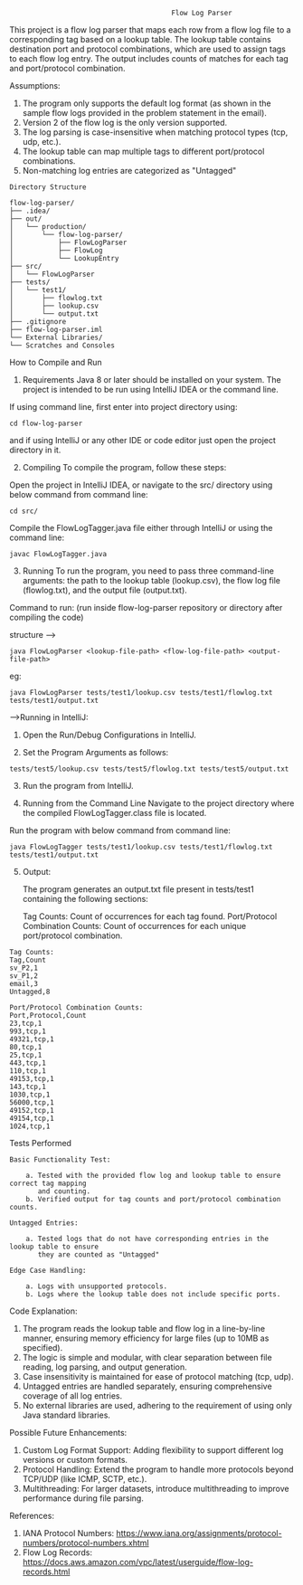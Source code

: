                                             Flow Log Parser

This project is a flow log parser that maps each row from a flow log file to a corresponding tag based on a lookup table. 
The lookup table contains destination port and protocol combinations, which are used to assign tags to each flow log entry. 
The output includes counts of matches for each tag and port/protocol combination.

Assumptions:

   1. The program only supports the default log format (as shown in the sample flow logs provided in the problem statement in the email).
   2. Version 2 of the flow log is the only version supported.
   3. The log parsing is case-insensitive when matching protocol types (tcp, udp, etc.).
   4. The lookup table can map multiple tags to different port/protocol combinations.
   5. Non-matching log entries are categorized as "Untagged"


    Directory Structure

    flow-log-parser/
    ├── .idea/
    ├── out/
    │   └── production/
    │       └── flow-log-parser/
    │           ├── FlowLogParser
    │           ├── FlowLog
    │           └── LookupEntry
    ├── src/
    │   └── FlowLogParser
    ├── tests/
    │   └── test1/
    │       ├── flowlog.txt
    │       ├── lookup.csv
    │       └── output.txt
    ├── .gitignore
    ├── flow-log-parser.iml
    └── External Libraries/
    └── Scratches and Consoles

How to Compile and Run

1. Requirements
Java 8 or later should be installed on your system.
The project is intended to be run using IntelliJ IDEA or the command line.

If using command line, first enter into project directory using:

    cd flow-log-parser

and if using IntelliJ or any other IDE or code editor just open the project directory in it.

2. Compiling
To compile the program, follow these steps:

Open the project in IntelliJ IDEA, or navigate to the src/ directory using below command from command line:

    cd src/

Compile the FlowLogTagger.java file either through IntelliJ or using the command line:

    javac FlowLogTagger.java

3. Running
To run the program, you need to pass three command-line arguments: the path to the lookup table (lookup.csv), the flow log file (flowlog.txt), and the output file (output.txt).

Command to run:
(run inside flow-log-parser repository or directory after compiling the code)

structure -->

    java FlowLogParser <lookup-file-path> <flow-log-file-path> <output-file-path>

eg:

    java FlowLogParser tests/test1/lookup.csv tests/test1/flowlog.txt tests/test1/output.txt

-->Running in IntelliJ:

   1. Open the Run/Debug Configurations in IntelliJ.

   2. Set the Program Arguments as follows:
   
    tests/test5/lookup.csv tests/test5/flowlog.txt tests/test5/output.txt

   3. Run the program from IntelliJ.

   4. Running from the Command Line
      Navigate to the project directory where the compiled FlowLogTagger.class file is located.

Run the program with below command from command line:

    java FlowLogTagger tests/test1/lookup.csv tests/test1/flowlog.txt tests/test1/output.txt

   5. Output:

      The program generates an output.txt file present in tests/test1 containing the following sections:

      Tag Counts: Count of occurrences for each tag found.
      Port/Protocol Combination Counts: Count of occurrences for each unique port/protocol combination.

    Tag Counts:
    Tag,Count
    sv_P2,1
    sv_P1,2
    email,3
    Untagged,8

    Port/Protocol Combination Counts:
    Port,Protocol,Count
    23,tcp,1
    993,tcp,1
    49321,tcp,1
    80,tcp,1
    25,tcp,1
    443,tcp,1
    110,tcp,1
    49153,tcp,1
    143,tcp,1
    1030,tcp,1
    56000,tcp,1
    49152,tcp,1
    49154,tcp,1
    1024,tcp,1

Tests Performed

    Basic Functionality Test:
    
        a. Tested with the provided flow log and lookup table to ensure correct tag mapping 
           and counting.
        b. Verified output for tag counts and port/protocol combination counts.

    Untagged Entries:
    
        a. Tested logs that do not have corresponding entries in the lookup table to ensure 
           they are counted as "Untagged"

    Edge Case Handling:
    
        a. Logs with unsupported protocols.
        b. Logs where the lookup table does not include specific ports.

Code Explanation:

1. The program reads the lookup table and flow log in a line-by-line manner, ensuring memory efficiency for large files (up to 10MB as specified).
2. The logic is simple and modular, with clear separation between file reading, log parsing, and output generation.
3. Case insensitivity is maintained for ease of protocol matching (tcp, udp).
4. Untagged entries are handled separately, ensuring comprehensive coverage of all log entries.
5. No external libraries are used, adhering to the requirement of using only Java standard libraries.

Possible Future Enhancements:

1. Custom Log Format Support: Adding flexibility to support different log versions or custom formats.
2. Protocol Handling: Extend the program to handle more protocols beyond TCP/UDP (like ICMP, SCTP, etc.).
3. Multithreading: For larger datasets, introduce multithreading to improve performance during file parsing.

References:

1. IANA Protocol Numbers: https://www.iana.org/assignments/protocol-numbers/protocol-numbers.xhtml
2. Flow Log Records: https://docs.aws.amazon.com/vpc/latest/userguide/flow-log-records.html
